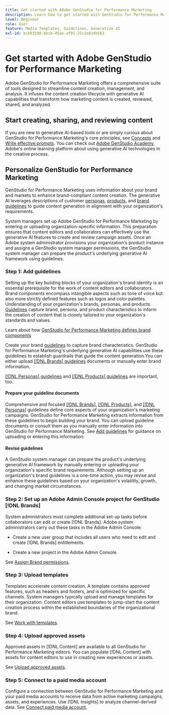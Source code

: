 ```yaml
---
title: Get started with Adobe GenStudio for Performance Marketing
description: Learn how to get started with GenStudio for Performance Marketing to generate brand-aligned marketing content and accelerate campaign management.
level: Beginner
role: User
feature: Media Templates, Guidelines, Generative AI
exl-id: bcb03198-bbcb-45ae-af01-25c1e834b563
---
```

# Get started with Adobe GenStudio for Performance Marketing

Adobe GenStudio for Performance Marketing offers a comprehensive suite of tools designed to streamline content creation, management, and analysis. It infuses the content creation lifecycle with generative AI capabilities that transform how marketing content is created, reviewed, shared, and analyzed.

## Start creating, sharing, and reviewing content

If you are new to generative AI-based tools or are simply curious about GenStudio for Performance Marketing's core principles, see [Concepts](/help/user-guide/concepts.md) and [Write effective prompts](/help/user-guide/effective-prompts.md). You can check out [Adobe GenStudio Academy](https://learningmanager.adobe.com/genstudioacademy), Adobe's online learning platform about using generative AI technologies in the creative process.

## Personalize GenStudio for Performance Marketing

GenStudio for Performance Marketing uses information about your brand and markets to enhance brand-compliant content creation. The generative AI leverages descriptions of customer [personas](/help/user-guide/guidelines/personas.md), [products](/help/user-guide/guidelines/products.md), and [brand guidelines](/help/user-guide/guidelines/overview.md) to guide content generation in alignment with your organization's requirements.

System managers set up Adobe GenStudio for Performance Marketing by entering or uploading organization-specific information. This preparation ensures that content editors and collaborators can effectively use the generative AI features to create and review campaign assets. Once an Adobe system administrator provisions your organization's product instance and assigns a GenStudio system manager permissions, the GenStudio system manager can prepare the product's underlying generative AI framework using guidelines.

### Step 1: Add guidelines

Setting up the key building blocks of your organization's brand identity is an essential prerequisite for the work of content editors and collaborators. Brand components encompass intangible aspects such as tone of voice but also more strictly defined features such as logos and color palettes. Understanding of your organization's brands, personas, and products. [Guidelines](/help/user-guide/guidelines/overview.md) capture brand, persona, and product characteristics to inform the creation of content that is closely tailored to your organization's standards and values. 

Learn about how [GenStudio for Performance Marketing defines brand components](/help/user-guide/guidelines/brands.md)

Create your brand [guidelines](/help/user-guide/guidelines/overview.md) to capture brand characteristics. GenStudio for Performance Marketing's underlying generative AI capabilities use these guidelines to establish guardrails that guide the content generation.You can either upload [[!DNL Brands] guidelines](/help/user-guide/guidelines/brands.md) documents or manually enter brand information. 


[[!DNL Personas] guidelines](/help/user-guide/guidelines/personas.md) and [[!DNL Products] guidelines](/help/user-guide/guidelines/products.md) are important, too.


#### Prepare your guideline documents

Comprehensive and focused [[!DNL Brands]](/help/user-guide/guidelines/brands.md), [[!DNL Products]](/help/user-guide/guidelines/products.md), and [[!DNL Personas]](/help/user-guide/guidelines/personas.md) guidelines define core aspects of your organization's marketing campaigns. GenStudio for Performance Marketing extracts information from these guidelines to begin building your brand. You can upload guideline documents or consult them as you manually enter information into GenStudio for Performance Marketing. See [Add guidelines](/help/user-guide/guidelines/overview.md) for guidance on uploading or entering this information.

#### Revise guidelines

A GenStudio system manager can prepare the product's underlying generative AI framework by manually entering or uploading your organization's specific brand requirements. Although setting up an organization's brand guidelines is a one-time action, you may revise and enhance these guidelines based on your organization's volatility, growth, and changing market circumstances.

### Step 2: Set up an Adobe Admin Console project for GenStudio [!DNL Brands]

System administrators must complete additional set-up tasks before collaborators can edit or create [!DNL Brands]. Adobe system administrators carry out these tasks in the Adobe Admin Console:

* Create a new user group that includes all users who need to edit and create [!DNL Brands] entitlements.

* Create a new project in the Adobe Admin Console.

See [Assign Brand permissions](configure-brand-permissions.md).

### Step 3: Upload templates

Templates accelerate content creation. A template contains approved features, such as headers and footers, and is optimized for specific channels. System managers typically upload and manage templates for their organization. Content editors use templates to jump-start the content creation process within the established boundaries of the organizational brand.

See [Work with templates](/help/user-guide/content/use-templates.md).

### Step 4: Upload approved assets

Approved assets in [!DNL Content] are available to all GenStudio for Performance Marketing editors. You can populate [!DNL Content] with assets for content editors to use in creating new experiences or assets.

See [Upload approved assets](/help/user-guide/content/manage-assets.md).

### Step 5: Connect to a paid media account

Configure a connection between GenStudio for Performance Marketing and your paid media accounts to receive data from active marketing campaigns, assets, and experiences. Use [!DNL Insights] to analyze channel-derived data. See [Connect paid media account](/help/user-guide/connectors/connect-channel.md).
